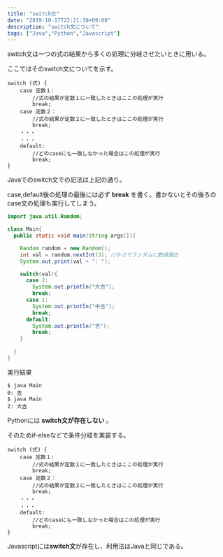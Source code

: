 ```yaml
---
title: "switch文"
date: "2019-10-17T22:21:30+09:00"
description: "switch文について"
tags: ["Java","Python","Javascript"]
---
```


switch文は一つの式の結果から多くの処理に分岐させたいときに用いる。

ここではそのswitch文についてを示す。

<div class="note_content_by_programming_language" id="note_content_Java">

```
switch (式) {
    case 定数１:
        //式の結果が定数１に一致したときはここの処理が実行
        break;
    case 定数２：
        //式の結果が定数２に一致したときはここの処理が実行
        break;
    ・・・
    ・・・
    default:
        //どのcaseにも一致しなかった場合はこの処理が実行
        break;
}
```

Javaでのswitch文での記法は上記の通り。  

case,default後の処理の最後には必ず **break** を書く。書かないとその後ろのcase文の処理も実行してしまう。  


```java
import java.util.Random;

class Main{
  public static void main(String args[]){

    Random random = new Random();
    int val = random.nextInt(3); //0~2でランダムに数値選出
    System.out.print(val + ": ");

    switch(val){
      case 2:
        System.out.println("大吉");
        break;
      case 1:
        System.out.println("中吉");
        break;
      default:
        System.out.println("吉");
        break;
    }

  }
}
```

実行結果

```
$ java Main
0: 吉
$ java Main
2: 大吉
```

</div>
<div class="note_content_by_programming_language" id="note_content_Python">

Pythonには **switch文が存在しない** 。  

そのためif-elseなどで条件分岐を実装する。

</div>
<div class="note_content_by_programming_language" id="note_content_Javascript">

```
switch (式) {
    case 定数１:
        //式の結果が定数１に一致したときはここの処理が実行
        break;
    case 定数２：
        //式の結果が定数２に一致したときはここの処理が実行
        break;
    ・・・
    ・・・
    default:
        //どのcaseにも一致しなかった場合はこの処理が実行
        break;
}
```

Javascriptには**switch文**が存在し、利用法はJavaと同じである。

</div>




